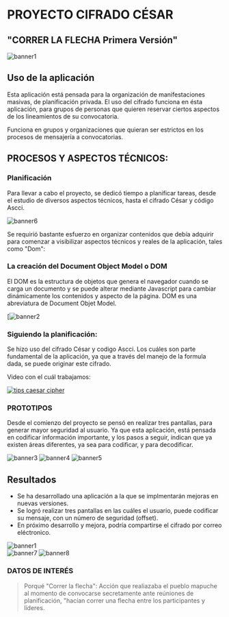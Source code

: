 # PROYECTO CIFRADO CÉSAR
## "CORRER LA FLECHA Primera Versión"


![banner1](https://github.com/TatianaCastroLizama/SCL008-Cipher/blob/master/banner1.jpg)

## Uso de la aplicación

Esta aplicación está pensada para la organización de manifestaciones masivas, de planificación privada. El uso del cifrado funciona en ésta aplicación, para grupos de personas que quieren reservar ciertos aspectos de los lineamientos de su convocatoria.

Funciona  en grupos y organizaciones que quieran ser estrictos en los procesos de mensajería a convocatorias.



## PROCESOS Y ASPECTOS TÉCNICOS:


### Planificación

Para llevar a cabo el proyecto, se dedicó tiempo a planificar tareas, desde el estudio de diversos aspectos técnicos, hasta el cifrado César y código Ascci.

![banner6](https://github.com/TatianaCastroLizama/SCL008-Cipher/blob/master/banner6.jpg)

Se requirió bastante esfuerzo en organizar contenidos que debía adquirir para comenzar a visibilizar aspectos técnicos y reales de la aplicación, tales como "Dom":

### La creación del Document Object Model o DOM 
El DOM es la estructura de objetos que genera el navegador cuando se carga un documento y se puede alterar mediante Javascript para cambiar dinámicamente los contenidos y aspecto de la página. DOM es una abreviatura de Document Objet Model.


[![banner2](https://github.com/TatianaCastroLizama/SCL008-Cipher/blob/master/banner2.jpg)

### Siguiendo la planificación:
Se hizo uso del cifrado César y codigo Ascci. Los cuáles son parte fundamental de la aplicación, ya que a través del manejo de la formula dada, se puede originar este cifrado. 

Video con el cuál trabajamos:

[![tips caesar cipher](https://img.youtube.com/vi/zd8eVrXhs7Y/0.jpg)](https://www.youtube.com/watch?v=zd8eVrXhs7Y)




### PROTOTIPOS

Desde el comienzo del proyecto se pensó en realizar tres pantallas, para generar mayor seguridad al usuario. Ya que esta aplicación, está pensada en codificar información importante, y los pasos a seguir, indican que ya existen áreas diferentes, ya sea para codificar, y para decodificar.

![banner3](https://github.com/TatianaCastroLizama/SCL008-Cipher/blob/master/banner3.jpg) 
![banner4](https://github.com/TatianaCastroLizama/SCL008-Cipher/blob/master/banner4.jpg)
![banner5](https://github.com/TatianaCastroLizama/SCL008-Cipher/blob/master/banner5.jpg)


## Resultados

 - Se ha desarrollado una aplicación a la que se implmentarán mejoras en nuevas versiones.
 - Se logró realizar tres pantallas en las cuáles el usuario, puede codificar su mensaje, con un número de seguridad (offset).
 - En próximo desarrollo y mejora, podría compartirse el cifrado por correo eléctronico.

![banner1](https://github.com/TatianaCastroLizama/SCL008-Cipher/blob/master/banner1.jpg)  
![banner7](https://github.com/TatianaCastroLizama/SCL008-Cipher/blob/master/banner7.jpg)
![banner8](https://github.com/TatianaCastroLizama/SCL008-Cipher/blob/master/banner8.jpg)

### DATOS DE INTERÉS

> Porqué "Correr la flecha":
> Acción que realiazaba el pueblo mapuche al momento de convocarse secretamente ante reúniones de planificación, "hacían correr una flecha entre los participantes y líderes. 

